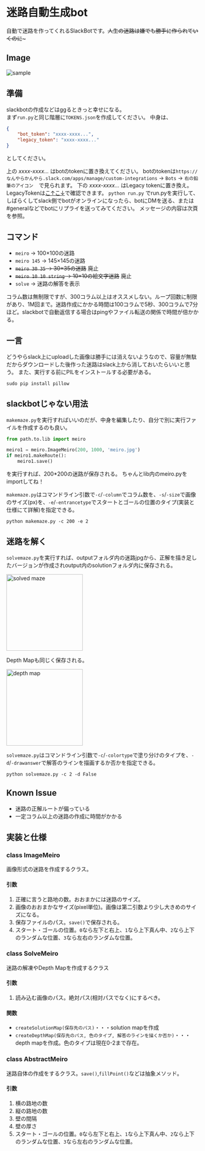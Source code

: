 # 迷路自動生成bot

自動で迷路を作ってくれるSlackBotです。~~人生の迷路は嫌でも勝手に作られていくのに~~~

## Image
![sample](https://raw.githubusercontent.com/tkgwku/meiro-ilas-seminar-2017/master/usage.jpg "sample")

## 準備

slackbotの作成などはggるときっと幸せになる。<br>
まず`run.py`と同じ階層に`TOKENS.json`を作成してください。 中身は、

```json
{
    "bot_token": "xxxx-xxxx...",
    "legacy_token": "xxxx-xxxx..."
}
```

としてください。  

上の *xxxx-xxxx...* はbotのtokenに置き換えてください。 botのtokenは`https://なんやらかんやら.slack.com/apps/manage/custom-integrations` -> `Bots` -> `右の鉛筆のアイコン`　で見られます。
下の *xxxx-xxxx...* はLegacy tokenに置き換え。LegacyTokenは[こ↑こ↓](https://api.slack.com/custom-integrations/legacy-tokens)で確認できます。
`python run.py` でrun.pyを実行して、しばらくしてslack側でbotがオンラインになったら、botにDMを送る、または#generalなどでbotにリプライを送ってみてください。 メッセージの内容は次頁を参照。

## コマンド

 - `meiro` -> 100×100の迷路
 - `meiro 145` -> 145×145の迷路
 - ~~`meiro 30 35` -> 30×35の迷路~~ 廃止
 - ~~`meiro 10 10 string` -> 10×10の絵文字迷路~~ 廃止
 - `solve` -> 迷路の解答を表示

コラム数は無制限ですが、300コラム以上はオススメしない。ループ回数に制限があり、1M回まで。迷路作成にかかる時間は100コラムで5秒、300コラムで7分ほど。slackbotで自動返信する場合はpingやファイル転送の関係で時間が倍かかる。

## 一言

どうやらslack上にuploadした画像は勝手には消えないようなので、容量が無駄だからダウンロードした後作った迷路はslack上から消しておいたらいいと思う。
また、実行する前にPILをインストールする必要がある。

`sudo pip install pillow`

## slackbotじゃない用法

`makemaze.py`を実行すればいいのだが、中身を編集したり、自分で別に実行ファイルを作成するのも良い。

```python
from path.to.lib import meiro

meiro1 = meiro.ImageMeiro(200, 1000, 'meiro.jpg')
if meiro1.makeRoute():
    meiro1.save()
```

を実行すれば、200\*200の迷路が保存される。 ちゃんとlib内のmeiro.pyをimportしてね！   

`makemaze.py`はコマンドライン引数で`-c`/`-column`でコラム数を、`-s`/`-size`で画像のサイズ(px)を、`-e`/`-entrancetype`でスタートとゴールの位置のタイプ(実装と仕様にて詳解)を指定できる。

```Batchfile
python makemaze.py -c 200 -e 2
```

## 迷路を解く

`solvemaze.py`を実行すれば、outputフォルダ内の迷路jpgから、正解を描き足したバージョンが作成されoutput内のsolutionフォルダ内に保存される。

<img src="https://raw.githubusercontent.com/tkgwku/meiro-ilas-seminar-2017/master/output/solution/solutionmap_200_201711240436.jpg" data-canonical-src="https://raw.githubusercontent.com/tkgwku/meiro-ilas-seminar-2017/master/output/solution/solutionmap_200_201711240436.jpg" width="200" height="200" alt="solved maze" />

Depth Mapも同じく保存される。

<img src="https://raw.githubusercontent.com/tkgwku/meiro-ilas-seminar-2017/master/output/solution/depthmap_200_201711240436.jpg" data-canonical-src="https://raw.githubusercontent.com/tkgwku/meiro-ilas-seminar-2017/master/output/solution/depthmap_200_201711240436.jpg" width="200" height="200" alt="depth map" />

`solvemaze.py`はコマンドライン引数で`-c`/`-colortype`で塗り分けのタイプを、`-d`/`-drawanswer`で解答のラインを描画するか否かを指定できる。

```Batchfile
python solvemaze.py -c 2 -d False
```

## Known Issue

* 迷路の正解ルートが偏っている
* 一定コラム以上の迷路の作成に時間がかかる

## 実装と仕様
### class ImageMeiro
画像形式の迷路を作成するクラス。
#### 引数
1. 正確に言うと路地の数。おおまかには迷路のサイズ。
2. 画像のおおまかなサイズ(pixel単位)。画像は第二引数より少し大きめのサイズになる。
3. 保存ファイルのパス。`save()`で保存される。
4. スタート・ゴールの位置。`0`なら左下と右上、`1`なら上下真ん中、`2`なら上下のランダムな位置、`3`なら左右のランダムな位置。

### class SolveMeiro
迷路の解凍やDepth Mapを作成するクラス
#### 引数
1. 読み込む画像のパス。絶対パス(相対パスでなく)にするべき。

#### 関数
* `createSolutionMap(保存先のパス)`・・・solution mapを作成
* `createDepthMap(保存先のパス, 色のタイプ, 解答のラインを描くか否か)`・・・depth mapを作成。色のタイプは現在0-2まで存在。

### class AbstractMeiro

迷路自体の作成をするクラス。`save()`,`fillPoint()`などは抽象メソッド。
#### 引数
1. 横の路地の数
2. 縦の路地の数
3. 壁の間隔
4. 壁の厚さ
5. スタート・ゴールの位置。`0`なら左下と右上、`1`なら上下真ん中、`2`なら上下のランダムな位置、`3`なら左右のランダムな位置。